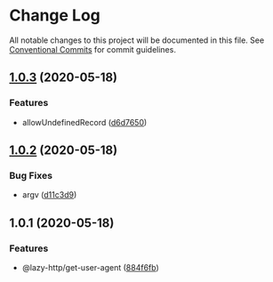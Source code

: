# Change Log

All notable changes to this project will be documented in this file.
See [Conventional Commits](https://conventionalcommits.org) for commit guidelines.

## [1.0.3](https://github.com/bluelovers/ws-lazy-http/compare/@lazy-http/get-user-agent@1.0.2...@lazy-http/get-user-agent@1.0.3) (2020-05-18)


### Features

* allowUndefinedRecord ([d6d7650](https://github.com/bluelovers/ws-lazy-http/commit/d6d765002e7c6ff0713410d1637c15cdc714b68e))





## [1.0.2](https://github.com/bluelovers/ws-lazy-http/compare/@lazy-http/get-user-agent@1.0.1...@lazy-http/get-user-agent@1.0.2) (2020-05-18)


### Bug Fixes

* argv ([d11c3d9](https://github.com/bluelovers/ws-lazy-http/commit/d11c3d914f507642abcaa72e61e0c6f6e7dd5367))





## 1.0.1 (2020-05-18)


### Features

* @lazy-http/get-user-agent ([884f6fb](https://github.com/bluelovers/ws-lazy-http/commit/884f6fb41e21c0fe67ffaa2f41d7929118d6eb9e))
